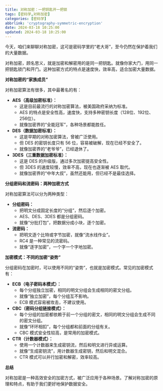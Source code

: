 ```yaml
---
title: 对称加密：一把钥匙开一把锁
tags: [密码学,对称加密]
categories: [密码学]
abbrlink: 'cryptography-symmetric-encryption'
date: 2024-03-18 10:25:00
updated: 2024-03-18 10:25:00
---
```


今天，咱们来聊聊对称加密，这可是密码学里的“老大哥”，至今仍然在保护着我们的大量数据。

对称加密，顾名思义，就是加密和解密用的是同一把钥匙。就像你家大门，用同一把钥匙锁门和开门。这种加密方式的特点是速度快，效率高，适合加密大量数据。

**对称加密的“家族成员”**

对称加密算法有很多，其中最著名的有：

* **AES（高级加密标准）：**
    * 这是目前最流行的对称加密算法，被美国政府采纳为标准。
    * AES 的特点是安全性高，速度快，支持多种密钥长度（128位、192位、256位）。
    * 就像加密界的“全能冠军”，各种场景都能胜任。
* **DES（数据加密标准）：**
    * 这是早期的对称加密算法，曾被广泛使用。
    * 但 DES 的密钥长度只有 56 位，容易被破解，现在已经不安全了。
    * 就像加密界的“老爷爷”，已经退休了。
* **3DES（三重数据加密标准）：**
    * 这是 DES 的升级版，通过多次加密提高安全性。
    * 但 3DES 的速度较慢，效率不高，现在也逐渐被 AES 取代。
    * 就像加密界的“中年大叔”，虽然还能用，但已经不是最佳选择。

**分组密码和流密码：两种加密方式**

对称加密算法可以分为两种类型：

* **分组密码：**
    * 把明文分成固定长度的“分组”，然后逐个加密。
    * AES、DES、3DES 都是分组密码。
    * 就像“分批打包”，把数据分成小块，逐个加密。
* **流密码：**
    * 把明文逐个比特或字节加密，就像“流水线作业”。
    * RC4 是一种常见的流密码。
    * 就像“逐字加密”，一个字一个字地加密。

**加密模式：不同的加密“姿势”**

分组密码在加密时，可以使用不同的“姿势”，也就是加密模式。常见的加密模式有：

* **ECB（电子密码本模式）：**
    * 每个分组独立加密，相同的明文分组会生成相同的密文分组。
    * 就像“独立加密”，每个分组互不影响。
    * ECB 模式容易被攻击，不建议使用。
* **CBC（密码分组链接模式）：**
    * 每个分组的加密都依赖于前一个分组的密文，相同的明文分组会生成不同的密文分组。
    * 就像“环环相扣”，每个分组都和前面的分组有关。
    * CBC 模式安全性较高，是常用的加密模式。
* **CTR（计数器模式）：**
    * 使用一个计数器来生成密钥流，然后和明文进行异或运算。
    * 就像“生成密钥流”，用计数器生成密钥，然后和明文混合。
    * CTR 模式可以并行加密和解密，效率较高。

**总结**

对称加密是一种高效安全的加密方式，被广泛应用于各种场景。了解对称加密的原理和特点，有助于我们更好地保护数据安全。
